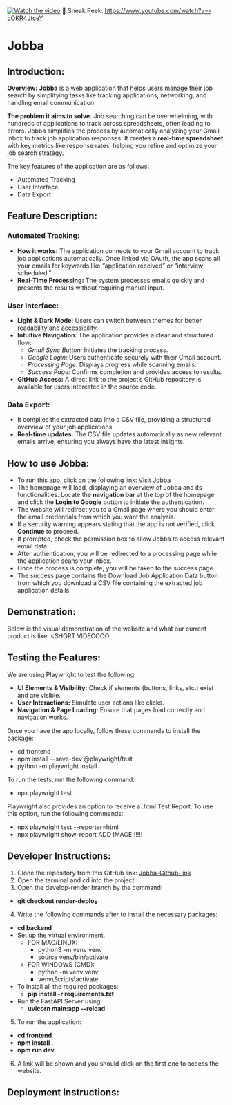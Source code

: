 
[![Watch the video](http://img.youtube.com/vi/-cOKR4JtceY/maxresdefault.jpg)](https://www.youtube.com/watch?v=-cOKR4JtceY)
🎥 Sneak Peek: https://www.youtube.com/watch?v=-cOKR4JtceY

# Jobba
## Introduction:
**Overview:**
**Jobba** is a web application that helps users manage their job search by simplifying tasks like tracking applications, networking, and handling email communication. 

**The problem it aims to solve.**
Job searching can be overwhelming, with hundreds of applications to track across spreadsheets, often leading to errors. Jobba simplifies the process by automatically analyzing your Gmail inbox to track job application responses. It creates a **real-time spreadsheet** with key metrics like response rates, helping you refine and optimize your job search strategy.

The key features of the application are as follows:
- Automated Tracking
- User Interface
- Data Export

## Feature Description:
### Automated Tracking:
- **How it works:**  The application connects to your Gmail account to track job applications automatically. Once linked via OAuth, the app scans all your emails for keywords like “application received” or “interview scheduled.” 
- **Real-Time Processing:** The system processes emails quickly and presents the results without requiring manual input.

### User Interface:
- **Light & Dark Mode:** Users can switch between themes for better readability and accessibility.
- **Intuitive Navigation:** The application provides a clear and structured flow:
  - _Gmail Sync Button:_ Initiates the tracking process.
  - _Google Login:_ Users authenticate securely with their Gmail account.
  - _Processing Page:_ Displays progress while scanning emails.
  - _Success Page:_ Confirms completion and provides access to results.
- **GitHub Access:** A direct link to the project’s GitHub repository is available for users interested in the source code.

### Data Export:
- It compiles the extracted data into a CSV file, providing a structured overview of your job applications.
- **Real-time updates:** The CSV file updates automatically as new relevant emails arrive, ensuring you always have the latest insights.

## How to use Jobba:
- To run this app, click on the following link: [Visit Jobba](https://jobba.onrender.com/)
- The homepage will load, displaying an overview of Jobba and its functionalities. Locate the **navigation bar** at the top of the homepage and click the **Login to Google** button to initiate the authentication.
- The website will redirect you to a Gmail page where you should enter the email credentials from which you want the analysis.
- If a security warning appears stating that the app is not verified, click **Continue** to proceed.
- If prompted, check the permission box to allow Jobba to access relevant email data.
- After authentication, you will be redirected to a processing page while the application scans your inbox.
- Once the process is complete, you will be taken to the success page.
- The success page contains the Download Job Application Data button from which you download a CSV file containing the extracted job application details.

## Demonstration:
Below is the visual demonstration of the website and what our current product is like:
<SHORT VIDEOOOO

## Testing the Features:
We are using Playwright to test the following:
  - **UI Elements & Visibility:** Check if elements (buttons, links, etc.) exist and are visible.
  - **User Interactions:** Simulate user actions like clicks.
  - **Navigation & Page Loading:** Ensure that pages load correctly and navigation works.

Once you have the app locally, follow these commands to install the package:
  - cd frontend
  - npm install --save-dev @playwright/test
  - python -m playwright install

To run the tests, run the following command:
  - npx playwright test

Playwright also provides an option to receive a .html Test Report. To use this option, run the following commands:
  - npx playwright test --reporter=html
  - npx playwright show-report
      ADD IMAGE!!!!!!
## Developer Instructions:
1. Clone the repository from this GitHub link: [Jobba-Github-link](https://github.com/csc301-2025-s/jobba)
2. Open the terminal and cd into the project.
3. Open the develop-render branch by the command:
  - **git checkout render-deploy**
4. Write the following commands after to install the necessary packages:
  - **cd backend**
  - Set up the virtual environment.
    - FOR MAC/LINUX:
        - python3 -m venv venv
        - source venv/bin/activate
    - FOR WINDOWS (CMD):
        - python -m venv venv
        - venv\Scripts\activate
  - To install all the required packages:
    - **pip install -r requirements.txt**
  - Run the FastAPI Server using
    - **uvicorn main:app --reload**
5. To run the application:
  - **cd frontend**
  - **npm install .**
  - **npm run dev**
6. A link will be shown and you should click on the first one to access the website.

## Deployment Instructions:



